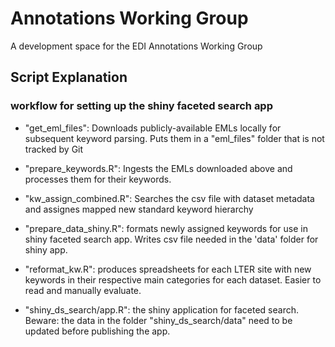 # Annotations Working Group

A development space for the EDI Annotations Working Group

## Script Explanation
### workflow for setting up the shiny faceted search app

- "get_eml_files": Downloads publicly-available EMLs locally for subsequent keyword parsing. Puts them in a "eml_files" folder that is not tracked by Git

- "prepare_keywords.R": Ingests the EMLs downloaded above and processes them for their keywords.

- "kw_assign_combined.R": Searches the csv file with dataset metadata and assignes mapped new standard keyword hierarchy

- "prepare_data_shiny.R": formats newly assigned keywords for use in shiny faceted search app. Writes csv file needed in the 'data' folder for shiny app.

- "reformat_kw.R": produces spreadsheets for each LTER site with new keywords in their respective main categories for each dataset. Easier to read and manually evaluate.

- "shiny_ds_search/app.R": the shiny application for faceted search. Beware: the data in the folder "shiny_ds_search/data" need to be updated before publishing the app.
